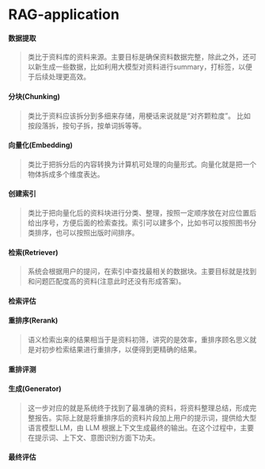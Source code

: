 # RAG-application

#### 数据提取

> 类比于资料库的资料来源。主要目标是确保资料数据完整，除此之外，还可以新生成一些数据，比如利用大模型对资料进行summary，打标签，以便于后续处理更高效。

#### 分块(Chunking)

> 类比于资料应该拆分到多细来存储，用梗话来说就是“对齐颗粒度”。 比如按段落拆，按句子拆，按单词拆等等。

#### 向量化(Embedding)

> 类比于把拆分后的内容转换为计算机可处理的向量形式。向量化就是把一个物体拆成多个维度表达。

#### 创建索引

> 类比于把向量化后的资料块进行分类、整理，按照一定顺序放在对应位置后给出序号，方便后面的检索查找。索引可以建多个，比如书可以按照图书分类排序，也可以按照出版时间排序。

#### 检索(Retriever)

> 系统会根据用户的提问，在索引中查找最相关的数据块。主要目标就是找到和问题匹配度高的资料(注意此时还没有形成答案)。

#### 检索评估

#### 重排序(Rerank)

> 语义检索出来的结果相当于是资料初筛，讲究的是效率，重排序顾名思义就是对初步检索结果进行重排序，以便得到更精确的结果。

#### 重排评测

#### 生成(Generator)

> 这一步对应的就是系统终于找到了最准确的资料，将资料整理总结，形成完整报告。实际上就是将重排序后的资料片段加上用户的提示词，提供给大型语言模型LLM，由 LLM 根据上下文生成最终的输出。在这个过程中，主要在提示词、上下文、意图识别方面下功夫。

#### 最终评估
